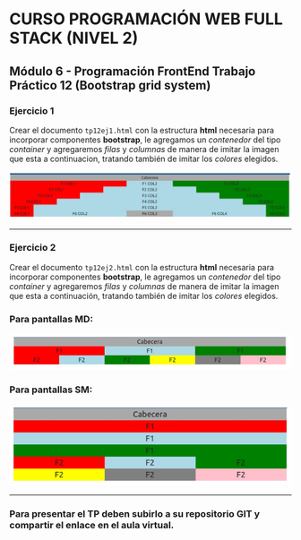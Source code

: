 # CURSO PROGRAMACIÓN WEB FULL STACK (NIVEL 2)

## Módulo 6 - Programación FrontEnd Trabajo Práctico 12 (Bootstrap grid system)

### Ejercicio 1

Crear el documento `tp12ej1.html` con la estructura **html** necesaria para incorporar componentes
**bootstrap**, le agregamos un *contenedor* del tipo *container* y agregaremos *filas* y *columnas* de
manera de imitar la imagen que esta a continuacion, tratando también de imitar los *colores*
elegidos.

![img1](img/img1.jpg)

---

### Ejercicio 2

Crear el documento `tp12ej2.html` con la estructura **html** necesaria para incorporar componentes
**bootstrap**, le agregamos un *contenedor* del tipo *container* y agregaremos *filas* y *columnas* de
manera de imitar la imagen que esta a continuación, tratando también de imitar los *colores*
elegidos.

### Para pantallas MD:

![img2](img/img2.jpg)

### Para pantallas SM:

![img3](img/img3.jpg)

---

### Para presentar el TP deben subirlo a su repositorio GIT y compartir el enlace en el aula virtual.
